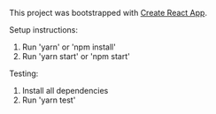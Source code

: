 This project was bootstrapped with [Create React App](https://github.com/facebookincubator/create-react-app).

Setup instructions:

1.  Run 'yarn' or 'npm install'
2.  Run 'yarn start' or 'npm start'

Testing:

1.  Install all dependencies
2.  Run 'yarn test'
